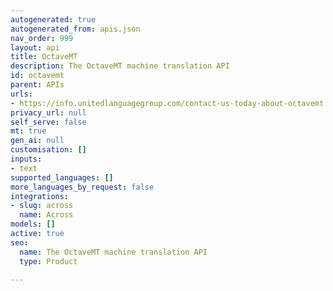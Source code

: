 ```yaml
---
autogenerated: true
autogenerated_from: apis.json
nav_order: 999
layout: api
title: OctaveMT
description: The OctaveMT machine translation API
id: octavemt
parent: APIs
urls:
- https://info.unitedlanguagegroup.com/contact-us-today-about-octavemt
privacy_url: null
self_serve: false
mt: true
gen_ai: null
customisation: []
inputs:
- text
supported_languages: []
more_languages_by_request: false
integrations:
- slug: across
  name: Across
models: []
active: true
seo:
  name: The OctaveMT machine translation API
  type: Product

---
```


